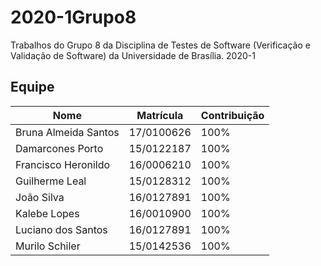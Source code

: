 # 2020-1Grupo8
Trabalhos do Grupo 8 da Disciplina de Testes de Software (Verificação e Validação de Software) da Universidade de Brasília. 2020-1


## Equipe
| Nome | Matrícula | Contribuição |
|------|-----------|--------------|
|Bruna Almeida Santos | 17/0100626 |100%|
|Damarcones Porto | 15/0122187 |100%|
|Francisco Heronildo | 16/0006210 |100%|
|Guilherme Leal | 15/0128312 |100%|
|João Silva | 16/0127891 |100%|
|Kalebe Lopes | 16/0010900 |100%|
|Luciano dos Santos | 16/0127891 |100%|
|Murilo Schiler| 15/0142536 | 100%|


